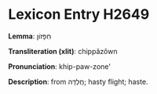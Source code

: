 # Lexicon Entry H2649

**Lemma**: חִפָּזוֹן

**Transliteration (xlit)**: chippâzôwn

**Pronunciation**: khip-paw-zone'

**Description**:
from חֻלְדָּה; hasty flight; haste.
